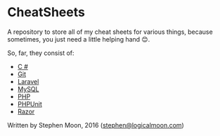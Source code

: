 # CheatSheets
A repository to store all of my cheat sheets for various things, because
sometimes, you just need a little helping hand :blush:.

So, far, they consist of:

* [C &#35;](https://github.com/s-moon/CheatSheets/blob/master/CSharp.md)
* [Git](https://github.com/s-moon/CheatSheets/blob/master/Git.md)
* [Laravel](https://github.com/s-moon/CheatSheets/blob/master/Laravel.md)
* [MySQL](https://github.com/s-moon/CheatSheets/blob/master/MySQL.md)
* [PHP](https://github.com/s-moon/CheatSheets/blob/master/PHP.md)
* [PHPUnit](https://github.com/s-moon/CheatSheets/blob/master/PHPUnit.md)
* [Razor](https://github.com/s-moon/CheatSheets/blob/master/Razor.md)

Written by Stephen Moon, 2016 (stephen@logicalmoon.com)

